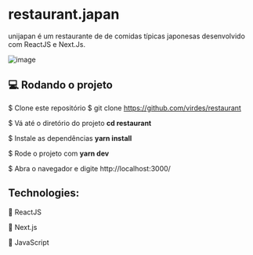 # restaurant.japan

unijapan é um restaurante de de comidas típicas japonesas desenvolvido com ReactJS e Next.Js.

![image](https://user-images.githubusercontent.com/49965191/175379366-0218c916-3c93-4907-a1b1-d585146437e4.png)

## 💻 Rodando o projeto

$ Clone este repositório
$ git clone https://github.com/virdes/restaurant

$ Vá até o diretório do projeto
**cd restaurant**

$ Instale as dependências
**yarn install**

$ Rode o projeto com
**yarn dev**

$ Abra o navegador e digite http://localhost:3000/

## Technologies:
🚀 ReactJS

🚀 Next.js

🚀 JavaScript
